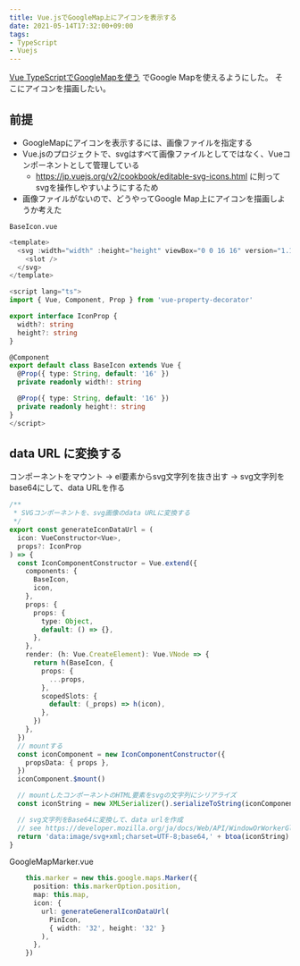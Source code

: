 ```yaml
---
title: Vue.jsでGoogleMap上にアイコンを表示する
date: 2021-05-14T17:32:00+09:00
tags:
- TypeScript
- Vuejs
---
```


[Vue TypeScriptでGoogleMapを使う](note/Vue%20TypeScriptでGoogleMapを使う.md) でGoogle Mapを使えるようにした。
そこにアイコンを描画したい。

## 前提

* GoogleMapにアイコンを表示するには、画像ファイルを指定する
* Vue.jsのプロジェクトで、svgはすべて画像ファイルとしてではなく、Vueコンポーネントとして管理している
  * <https://jp.vuejs.org/v2/cookbook/editable-svg-icons.html> に則ってsvgを操作しやすいようにするため
* 画像ファイルがないので、どうやってGoogle Map上にアイコンを描画しようか考えた

`BaseIcon.vue`

````typescript
<template>
  <svg :width="width" :height="height" viewBox="0 0 16 16" version="1.1">
    <slot />
  </svg>
</template>

<script lang="ts">
import { Vue, Component, Prop } from 'vue-property-decorator'

export interface IconProp {
  width?: string
  height?: string
}

@Component
export default class BaseIcon extends Vue {
  @Prop({ type: String, default: '16' })
  private readonly width!: string

  @Prop({ type: String, default: '16' })
  private readonly height!: string
}
</script>
````

## data URL に変換する

コンポーネントをマウント
-> el要素からsvg文字列を抜き出す
-> svg文字列をbase64にして、data URLを作る

````typescript
/**
 * SVGコンポーネントを、svg画像のdata URLに変換する
 */
export const generateIconDataUrl = (
  icon: VueConstructor<Vue>,
  props?: IconProp
) => {
  const IconComponentConstructor = Vue.extend({
    components: {
      BaseIcon,
      icon,
    },
    props: {
      props: {
        type: Object,
        default: () => {},
      },
    },
    render: (h: Vue.CreateElement): Vue.VNode => {
      return h(BaseIcon, {
        props: {
          ...props,
        },
        scopedSlots: {
          default: (_props) => h(icon),
        },
      })
    },
  })
  // mountする
  const iconComponent = new IconComponentConstructor({
    propsData: { props },
  })
  iconComponent.$mount()

  // mountしたコンポーネントのHTML要素をsvgの文字列にシリアライズ
  const iconString = new XMLSerializer().serializeToString(iconComponent.$el)

  // svg文字列をBase64に変換して、data urlを作成
  // see https://developer.mozilla.org/ja/docs/Web/API/WindowOrWorkerGlobalScope/btoa
  return 'data:image/svg+xml;charset=UTF-8;base64,' + btoa(iconString)
}
````

GoogleMapMarker.vue

````typescript
    this.marker = new this.google.maps.Marker({
      position: this.markerOption.position,
      map: this.map,
      icon: {
        url: generateGeneralIconDataUrl(
          PinIcon,
          { width: '32', height: '32' }
        ),
      },
    })
````
